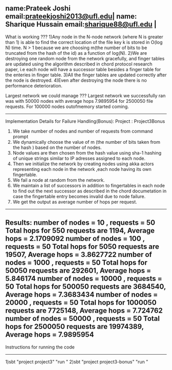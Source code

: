 name:Prateek Joshi     email:prateekjoshi2013@ufl.edu|
name: Sharique Hussain email:sharique88@ufl.edu		 | 	
---------------------------------------------------------


What is working ???
1)Any node in the N-node network (where N is greater than 1) is able to find the correct location of the file key k is stored in O(log N) time. N > 1 because we are choosing m(the number of bits to be truncated from the hash of the id) as a function of log(N).
2)We are destroying one random node from the network gracefully, and finger tables are updated using the algorithm described in chord protocol research paper, i.e each node will have a successor table besides a finger table for the enteries in finger table.
3)All the finger tables are updated correctly after the node is destroyed.
4)Even after destroying the node there is no performance deterioration.
 
Largest network we could manage ???
Largest network we successfully ran was with 50000 nodes with average hops 7.9895954 for 2500050 file requests. For 100000 nodes outofmemory started coming.
 

 
---------------------------------------------------------------------------------
Implementation Details for Failure Handling(Bonus):
Project : Project3Bonus
1) We take number of nodes and number of requests from command prompt
2) We dynamically choose the value of m (the number of bits taken from the hash ) based on the number of nodes.
3) Node values are then chosen from the hash value using sha-1 hashing of unique strings similar to IP adresses assigned to each node.
4) Then we initialize the network by creating nodes using akka actors representing each node in the network ,each node having its own fingertable.
5) We fail a node at random from the network.
6) We maintain a list of successors in addition to fingertables in each node to find out the next successor as described in the chord documetation in case the fingertable entry  becomes invalid due to node failure.
7) We get the output as average number of hops per request.




--------------------------------------------------------------------------------
Results:
number of nodes = 10 , requests = 50
Total hops for 550 requests are 1194, Average hops = 2.1709092
number of nodes = 100 , requests = 50
Total hops for 5050 requests are 19507, Average hops = 3.8627722
number of nodes = 1000 , requests = 50
Total hops for 50050 requests are 292601, Average hops = 5.846174
number of nodes = 10000 , requests = 50
Total hops for 500050 requests are 3684540, Average hops = 7.3683434
number of nodes = 20000 , requests = 50
Total hops for 1000050 requests are 7725148, Average hops = 7.724762
number of nodes = 50000 , requests = 50
Total hops for 2500050 requests are 19974389, Average hops = 7.9895954
----------------------------------------------------------

Instructions for running the code
__________________________________________________________________

1)sbt "project project3" "run <number of nodes> <number of requests>"
2)sbt "project project3-bonus" "run <number of nodes> <number of requests>"


